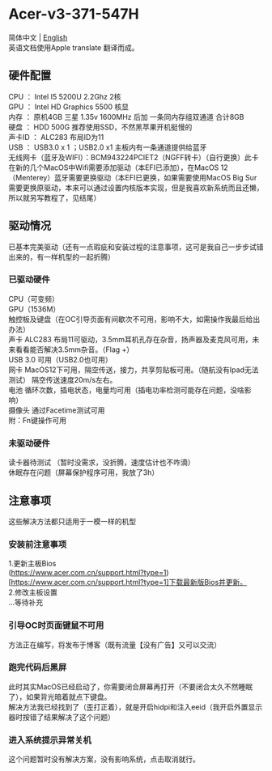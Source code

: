 # Acer-v3-371-547H
简体中文 | [English](./README.md)<br>
英语文档使用Apple translate 翻译而成。
##  硬件配置
CPU ： Intel I5 5200U 2.2Ghz 2核<br>
GPU ： Intel HD Graphics 5500 核显<br>
内存 ： 原机4GB 三星 1.35v 1600MHz 后加 一条同内存组双通道 合计8GB<br>
硬盘 ： HDD 500G 推荐使用SSD，不然黑苹果开机挺慢的<br>
声卡ID ： ALC283 布局ID为11<br>
USB ： USB3.0 x 1 ；USB2.0 x1 主板内有一条通道提供给蓝牙<br>
无线网卡（蓝牙及WIFI）：BCM943224PCIET2（NGFF转卡）（自行更换）此卡在新的几个MacOS中Wifi需要添加驱动（本EFI已添加），在MacOS 12（Menterey）蓝牙需要更换驱动（本EFI已更换，如果需要使用MacOS Big Sur需要更换原驱动，本来可以通过设置内核版本实现，但是我喜欢新系统而且还懒，所以就另写教程了，见结尾）<br>
## 驱动情况
已基本完美驱动（还有一点瑕疵和安装过程的注意事项，这可是我自己一步步试错出来的，有一样机型的一起折腾）
### 已驱动硬件
CPU（可变频）<br>
GPU（1536M）<br>
触控板及键盘（在OC引导页面有间歇次不可用，影响不大，如需操作我最后给出办法）<br>
声卡 ALC283 布局11可驱动，3.5mm耳机孔存在杂音，扬声器及麦克风可用，未来看看能否解决3.5mm杂音。（Flag +）<br>
USB 3.0 可用（USB2.0也可用）<br>
网卡 MacOS12下可用，隔空传送，接力，共享剪贴板可用。（随航没有Ipad无法测试） 隔空传送速度20m/s左右。<br>
电池 循环次数，插电状态，电量均可用（插电功率检测可能存在问题，没啥影响）<br>
摄像头 通过Facetime测试可用<br>
附：Fn键操作可用
### 未驱动硬件
读卡器待测试 （暂时没需求，没折腾，速度估计也不咋滴）<br>
休眠存在问题（屏幕保护程序可用，我放了3h）

## 注意事项
这些解决方法都只适用于一模一样的机型
### 安装前注意事项
1.更新主板Bios<br>
(https://www.acer.com.cn/support.html?type=1)[https://www.acer.com.cn/support.html?type=1]下载最新版Bios并更新。<br>
2.修改主板设置<br>
...等待补充
### 引导OC时页面键鼠不可用
方法正在编写，将发布于博客（既有流量【没有广告】又可以交流）
### 跑完代码后黑屏
此时其实MacOS已经启动了，你需要闭合屏幕再打开（不要闭合太久不然睡眠了），如果背光暗着就点下键盘。<br>
解决方法我已经找到了（歪打正着），就是开启hidpi和注入eeid（我开启外置显示器时按错了结果解决了这个问题）
### 进入系统提示异常关机
这个问题暂时没有解决方案，没有影响系统，点击取消就行。